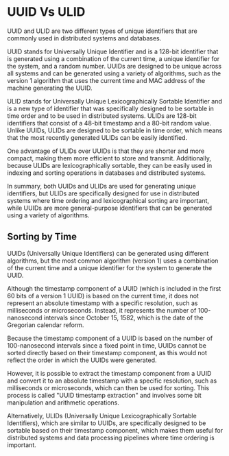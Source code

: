 # UUID Vs ULID

UUID and ULID are two different types of unique identifiers that are commonly used in distributed systems and databases.

UUID stands for Universally Unique Identifier and is a 128-bit identifier that is generated using a combination of the current time, a unique identifier for the system, and a random number. UUIDs are designed to be unique across all systems and can be generated using a variety of algorithms, such as the version 1 algorithm that uses the current time and MAC address of the machine generating the UUID.

ULID stands for Universally Unique Lexicographically Sortable Identifier and is a new type of identifier that was specifically designed to be sortable in time order and to be used in distributed systems. ULIDs are 128-bit identifiers that consist of a 48-bit timestamp and a 80-bit random value. Unlike UUIDs, ULIDs are designed to be sortable in time order, which means that the most recently generated ULIDs can be easily identified.

One advantage of ULIDs over UUIDs is that they are shorter and more compact, making them more efficient to store and transmit. Additionally, because ULIDs are lexicographically sortable, they can be easily used in indexing and sorting operations in databases and distributed systems.

In summary, both UUIDs and ULIDs are used for generating unique identifiers, but ULIDs are specifically designed for use in distributed systems where time ordering and lexicographical sorting are important, while UUIDs are more general-purpose identifiers that can be generated using a variety of algorithms.

## Sorting by Time

UUIDs (Universally Unique Identifiers) can be generated using different algorithms, but the most common algorithm (version 1) uses a combination of the current time and a unique identifier for the system to generate the UUID.

Although the timestamp component of a UUID (which is included in the first 60 bits of a version 1 UUID) is based on the current time, it does not represent an absolute timestamp with a specific resolution, such as milliseconds or microseconds. Instead, it represents the number of 100-nanosecond intervals since October 15, 1582, which is the date of the Gregorian calendar reform.

Because the timestamp component of a UUID is based on the number of 100-nanosecond intervals since a fixed point in time, UUIDs cannot be sorted directly based on their timestamp component, as this would not reflect the order in which the UUIDs were generated. 

However, it is possible to extract the timestamp component from a UUID and convert it to an absolute timestamp with a specific resolution, such as milliseconds or microseconds, which can then be used for sorting. This process is called "UUID timestamp extraction" and involves some bit manipulation and arithmetic operations.

Alternatively, ULIDs (Universally Unique Lexicographically Sortable Identifiers), which are similar to UUIDs, are specifically designed to be sortable based on their timestamp component, which makes them useful for distributed systems and data processing pipelines where time ordering is important.